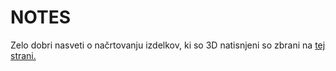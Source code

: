 NOTES
================================================================================

Zelo dobri nasveti o načrtovanju izdelkov, ki so 3D natisnjeni so zbrani na [tej strani.](https://blog.rahix.de/design-for-3d-printing/)

